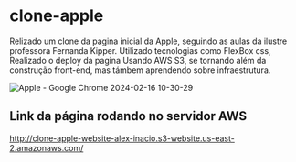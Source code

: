 # clone-apple
Relizado um clone da pagina inicial da Apple, seguindo as aulas da ilustre professora Fernanda Kipper. Utilizado tecnologias como FlexBox css, Realizado o deploy da pagina Usando AWS S3, se tornando além da construção front-end, mas támbem aprendendo sobre infraestrutura.

![Apple - Google Chrome 2024-02-16 10-30-29](https://github.com/alexinacio2000/clone-apple/assets/107261997/a9dce4ea-3531-4c23-9745-73da65bdc5e3)


## Link da página rodando no servidor AWS
http://clone-apple-website-alex-inacio.s3-website.us-east-2.amazonaws.com/
